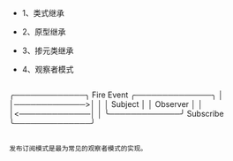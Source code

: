 * 1、类式继承

* 2、原型继承

* 3、掺元类继承

* 4、观察者模式

  ```
 ╭─────────────╮  Fire Event  ╭──────────────╮
 │             │─────────────>│              │
 │   Subject   │              │   Observer   │
 │             │<─────────────│              │
 ╰─────────────╯  Subscribe   ╰──────────────╯

  ```

  发布订阅模式是最为常见的观察者模式的实现。

